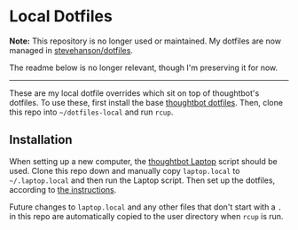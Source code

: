 # Local Dotfiles

**Note:** This repository is no longer used or maintained. My dotfiles are now
managed in [stevehanson/dotfiles](https://github.com/stevehanson/dotfiles).

The readme below is no longer relevant, though I'm preserving it for now.

---------

These are my local dotfile overrides which sit on top of thoughtbot's dotfiles. To use these, first install the base [thoughtbot
dotfiles](https://github.com/stevehanson/dotfiles). Then, clone this repo into
`~/dotfiles-local` and run `rcup`. 

## Installation

When setting up a new computer, the [thoughtbot
Laptop](https://github.com/thoughtbot/laptop) script should be used. Clone this
repo down and manually copy `laptop.local` to `~/.laptop.local` and then run the
Laptop script. Then set up the dotfiles, according to [the
instructions](https://github.com/stevehanson/dotfiles).

Future changes to `laptop.local` and any other files that don't start with a `.` in this repo are
automatically copied to the user directory when `rcup` is run.
